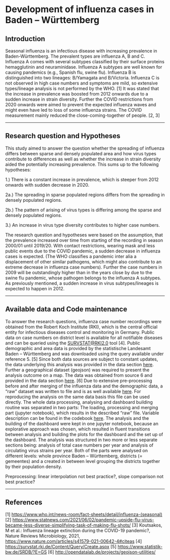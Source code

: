 # Development of influenza cases in Baden – Württemberg

## Introduction
Seasonal influenza is an infectious disease with increasing prevalence in Baden-Württemberg. The prevalent types are influenza A, B and C. 
Influenza A comes with several subtypes classified by their surface proteins hemagglutinin and neuraminidase. Influenza A subtypes are well 
known for causing pandemics (e.g., Spanish flu, swine flu). Influenza B is distinguished into two lineages:  B/Yamagata and B/Victoria. Influenza C 
is not observed in high case numbers and symptoms are mild, so extensive types/lineage analysis is not performed by the WHO. [1]
It was stated that the increase in prevalence was boosted from 2012 onwards due to a sudden increase in strain diversity. Further the COVID restrictions 
from 2020 onwards were aimed to prevent the expected influenza waves and might even have led to loss of some influenza strains. The COVID measurement 
mainly reduced the close-coming-together of people. [2, 3]  
***
## Research question and Hypotheses
This study aimed to answer the question whether the spreading of influenza differs between sparse and densely populated area and how virus types 
contribute to differences as well as whether the increase in strain diversity aided the potentially increasing prevalence. This sums up to the 
following hypotheses:  

1.) There is a constant increase in prevalence, which is steeper from 2012 onwards with sudden decrease in 2020. 

2a.) The spreading in sparse populated regions differs from the spreading in densely populated regions. 

2b.) The pattern of arising of virus types is differing among the sparse and densely populated regions. 

3.) An increase in virus type diversity contributes to higher case numbers. 

The research question and hypotheses were based on the assumption, that the prevalence increased over time from starting of the recording in season 2000/01 
until 2019/20. With contact restrictions, wearing mask and less public events due to the COVID pandemic, a sudden decrease in influenza cases is expected. 
(The WHO classifies a pandemic inter alia a displacement of other similar pathogens, which might also contribute to an extreme decrease in influenza case numbers). 
Further the case numbers in 2009 will be outstandingly higher than in the years close by due to the swine flu pandemic, whose pathogen belongs to the influenza A 
subtypes. As previously mentioned, a sudden increase in virus subtypes/lineages is expected to happen in 2012.
***
## Available data and Code maintenance
To answer the research questions, influenza case number recordings were obtained from the Robert Koch Institute (RKI), which is the central official entity for 
infectious diseases control and monitoring in Germany. Public data on case numbers on district level is available for all notifiable diseases and can be queried 
using the SURVSTAT@RKI2.0 tool [4]. Public demographic and area data is provided by the statistische Landesamt Baden – Württemberg and was downloaded using the 
query available under reference 5. [5] Since both data sources are subject to constant updates, the data underlying this analysis was provided in the data section 
[here](/data/). Further a geographical dataset (geojson) was required to present the analysis outcome on a map. The data was obtained from source 6 and provided 
in the data section [here](/data/). [6] 
Due to extensive pre-processing before and after merging of the influenza data and the demographic data, a “raw” dataset was written to file and is as well available [here](/data/). 
For reproducing the analysis on the same data basis this file can be used directly. The whole data processing, analysing and dashboard building routine was separated 
in two parts: The loading, processing and merging part (jupyter notebook), which results in the described “raw” file. Variable description can be found in the codebook [here](/data/codebook.md). 
The analysis and the building of the dashboard were kept in one jupyter notebook, because an explorative approach was chosen, which resulted in fluent transitions 
between analysis and building the plots for the dashboard and the set up of the dashboard. The analysis was structured in two more or less separate sections being: 
analysis of total case numbers per year and analysis of circulating virus strains per year. Both of the parts were analysed on different levels: whole province 
Baden – Württemberg, districts (= gemeentes) and a created in between level grouping the districts together by their population density.

Preprocessing: linear interpolation not best practice?, slope comparison not best practice?
***


## References
[1] https://www.who.int/news-room/fact-sheets/detail/influenza-(seasonal) 
[2] https://www.statnews.com/2021/06/02/pandemic-upside-flu-virus-became-less-diverse-simplifying-task-of-making-flu-shots/ 
[3] Koutsakos, M et al.: Influenza lineage extinction during the COVID-19 pandemic?, Nature Reviews Microbiology, 2021, https://www.nature.com/articles/s41579-021-00642-4#citeas 
[4] https://survstat.rki.de/Content/Query/Create.aspx
[5] https://www.statistik-bw.de/SRDB/?E=GS
[6] http://opendatalab.de/projects/geojson-utilities/
